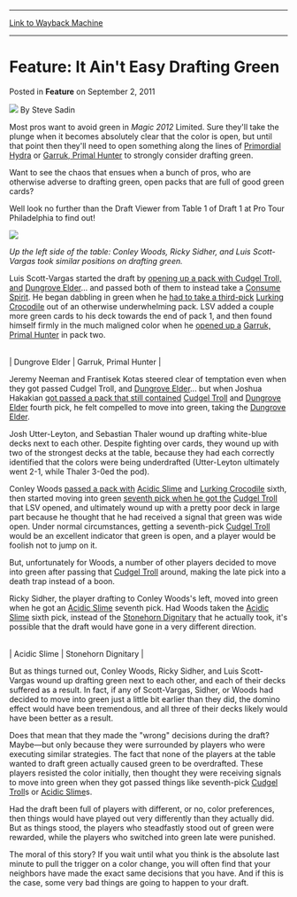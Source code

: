 
---
[Link to Wayback Machine](https://web.archive.org/web/20150911205134/http://magic.wizards.com/en/articles/archive/feature/feature-it-aint-easy-drafting-green-2011-09-03)

[_metadata_:author]:- "Steve Sadin"
[_metadata_:generator]:- "Drupal 7 (http://drupal.org)"
[_metadata_:publish_date]:- "2011-09-02"
[_metadata_:title]:- "Feature: It Ain't Easy Drafting Green"
[_metadata_:wayback_capture_timestamp]:- "2015-09-11 20:51:34+00:00"
[_metadata_:wayback_raw_url]:- "https://web.archive.org/web/20150911205134id_/http://magic.wizards.com/en/articles/archive/feature/feature-it-aint-easy-drafting-green-2011-09-03"
[_metadata_:wayback_url]:- "http://magic.wizards.com/en/articles/archive/feature/feature-it-aint-easy-drafting-green-2011-09-03"
---


Feature: It Ain't Easy Drafting Green
=====================================



 Posted in **Feature**
 on September 2, 2011 






![](https://media.magic.wizards.com/styles/auth_small/public/images/person/authorpic_SteveSadin.jpg)
By Steve Sadin











Most pros want to avoid green in *Magic* *2012* Limited. Sure they'll take the plunge when it becomes absolutely clear that the color is open, but until that point then they'll need to open something along the lines of [Primordial Hydra](http://gatherer.wizards.com/Pages/Card/Details.aspx?name=Primordial+Hydra) or [Garruk, Primal Hunter](http://gatherer.wizards.com/Pages/Card/Details.aspx?name=Garruk%2C+Primal+Hunter) to strongly consider drafting green.


Want to see the chaos that ensues when a bunch of pros, who are otherwise adverse to drafting green, open packs that are full of good green cards?


Well look no further than the Draft Viewer from Table 1 of Draft 1 at Pro Tour Philadelphia to find out!




![](https://web.archive.org/web/20150915042732im_/http://archive.wizards.com/mtg/images/daily/events/ptphi11/featureDraftingGreen.jpg)

*Up the left side of the table: Conley Woods, Ricky Sidher, and Luis Scott-Vargas took similar positions on drafting green.*

Luis Scott-Vargas started the draft by [opening up a pack with Cudgel Troll, and](http://gatherer.wizards.com/magic/draftools/draftviewer.asp?draftid=9_2_2011_1&player=3&pack=1&pick=1&showpick=true&alwaysshowpick=false) [Dungrove Elder](http://gatherer.wizards.com/Pages/Card/Details.aspx?name=Dungrove+Elder)... and passed both of them to instead take a [Consume Spirit](http://gatherer.wizards.com/Pages/Card/Details.aspx?name=Consume+Spirit). He began dabbling in green when he [had to take a third-pick](http://gatherer.wizards.com/magic/draftools/draftviewer.asp?draftid=9_2_2011_1&player=3&pack=1&pick=3&showpick=true&alwaysshowpick=false) [Lurking Crocodile](http://gatherer.wizards.com/Pages/Card/Details.aspx?name=Lurking+Crocodile) out of an otherwise underwhelming pack. LSV added a couple more green cards to his deck towards the end of pack 1, and then found himself firmly in the much maligned color when he [opened up a](http://gatherer.wizards.com/magic/draftools/draftviewer.asp?draftid=9_2_2011_1&player=3&pack=2&pick=1&showpick=true&alwaysshowpick=false) [Garruk, Primal Hunter](http://gatherer.wizards.com/Pages/Card/Details.aspx?name=Garruk%2C+Primal+Hunter) in pack two.




|  |  |
| --- | --- |
| 
Dungrove Elder
 | 
Garruk, Primal Hunter
 |

Jeremy Neeman and Frantisek Kotas steered clear of temptation even when they got passed Cudgel Troll, and [Dungrove Elder](http://gatherer.wizards.com/Pages/Card/Details.aspx?name=Dungrove+Elder)... but when Joshua Hakakian [got passed a pack that still contained](http://gatherer.wizards.com/magic/draftools/draftviewer.asp?draftid=9_2_2011_1&player=6&pack=1&pick=4&showpick=true&alwaysshowpick=false) [Cudgel Troll](http://gatherer.wizards.com/Pages/Card/Details.aspx?name=Cudgel+Troll) and [Dungrove Elder](http://gatherer.wizards.com/Pages/Card/Details.aspx?name=Dungrove+Elder) fourth pick, he felt compelled to move into green, taking the [Dungrove Elder](http://gatherer.wizards.com/Pages/Card/Details.aspx?name=Dungrove+Elder).


Josh Utter-Leyton, and Sebastian Thaler wound up drafting white-blue decks next to each other. Despite fighting over cards, they wound up with two of the strongest decks at the table, because they had each correctly identified that the colors were being underdrafted (Utter-Leyton ultimately went 2-1, while Thaler 3-0ed the pod).


Conley Woods [passed a pack with](http://gatherer.wizards.com/magic/draftools/draftviewer.asp?draftid=9_2_2011_1&player=1&pack=1&pick=6&showpick=true&alwaysshowpick=false) [Acidic Slime](http://gatherer.wizards.com/Pages/Card/Details.aspx?name=Acidic+Slime) and [Lurking Crocodile](http://gatherer.wizards.com/Pages/Card/Details.aspx?name=Lurking+Crocodile) sixth, then started moving into green [seventh pick when he got the](http://gatherer.wizards.com/magic/draftools/draftviewer.asp?draftid=9_2_2011_1&player=1&pack=1&pick=7&showpick=true&alwaysshowpick=false) [Cudgel Troll](http://gatherer.wizards.com/Pages/Card/Details.aspx?name=Cudgel+Troll) that LSV opened, and ultimately wound up with a pretty poor deck in large part because he thought that he had received a signal that green was wide open. Under normal circumstances, getting a seventh-pick [Cudgel Troll](http://gatherer.wizards.com/Pages/Card/Details.aspx?name=Cudgel+Troll) would be an excellent indicator that green is open, and a player would be foolish not to jump on it.


But, unfortunately for Woods, a number of other players decided to move into green after passing that [Cudgel Troll](http://gatherer.wizards.com/Pages/Card/Details.aspx?name=Cudgel+Troll) around, making the late pick into a death trap instead of a boon.


Ricky Sidher, the player drafting to Conley Woods's left, moved into green when he got an [Acidic Slime](http://gatherer.wizards.com/Pages/Card/Details.aspx?name=Acidic+Slime) seventh pick. Had Woods taken the [Acidic Slime](http://gatherer.wizards.com/Pages/Card/Details.aspx?name=Acidic+Slime) sixth pick, instead of the [Stonehorn Dignitary](http://gatherer.wizards.com/Pages/Card/Details.aspx?name=Stonehorn+Dignitary) that he actually took, it's possible that the draft would have gone in a very different direction.




|  |  |
| --- | --- |
| 
Acidic Slime
 | 
Stonehorn Dignitary
 |

But as things turned out, Conley Woods, Ricky Sidher, and Luis Scott-Vargas wound up drafting green next to each other, and each of their decks suffered as a result. In fact, if any of Scott-Vargas, Sidher, or Woods had decided to move into green just a little bit earlier than they did, the domino effect would have been tremendous, and all three of their decks likely would have been better as a result.


Does that mean that they made the "wrong" decisions during the draft? Maybe—but only because they were surrounded by players who were executing similar strategies. The fact that none of the players at the table wanted to draft green actually caused green to be overdrafted. These players resisted the color initially, then thought they were receiving signals to move into green when they got passed things like seventh-pick [Cudgel Troll](http://gatherer.wizards.com/Pages/Card/Details.aspx?name=Cudgel+Troll)s or [Acidic Slime](http://gatherer.wizards.com/Pages/Card/Details.aspx?name=Acidic+Slime)s.


Had the draft been full of players with different, or no, color preferences, then things would have played out very differently than they actually did. But as things stood, the players who steadfastly stood out of green were rewarded, while the players who switched into green late were punished.


The moral of this story? If you wait until what you think is the absolute last minute to pull the trigger on a color change, you will often find that your neighbors have made the exact same decisions that you have. And if this is the case, some very bad things are going to happen to your draft.








